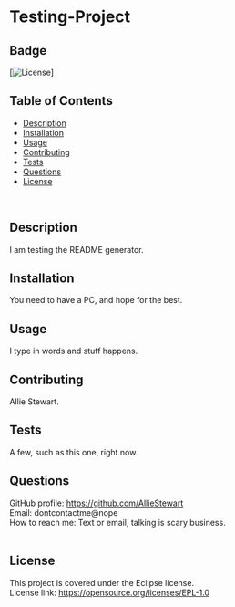 # Testing-Project
  
  ## Badge
  [![License](https://img.shields.io/badge/License-EPL_1.0-red.svg)]
  </br>

  ## Table of Contents
  - [Description](#description)
  - [Installation](#installation)
  - [Usage](#usage)
  - [Contributing](#contributing)
  - [Tests](#tests)
  - [Questions](#questions)
  - [License](#license)
  </br>

  ## Description
  I am testing the README generator.
  </br>

  ## Installation
  You need to have a PC, and hope for the best.
  </br>

  ## Usage
  I type in words and stuff happens.
  </br>

  ## Contributing
  Allie Stewart.
  </br>

  ## Tests
  A few, such as this one, right now.
  </br>

  ## Questions
  GitHub profile: https://github.com/AllieStewart </br>
  Email: dontcontactme@nope </br>
  How to reach me: Text or email, talking is scary business. </br>
  </br>


  ## License
  This project is covered under the Eclipse license. </br>
  License link: https://opensource.org/licenses/EPL-1.0